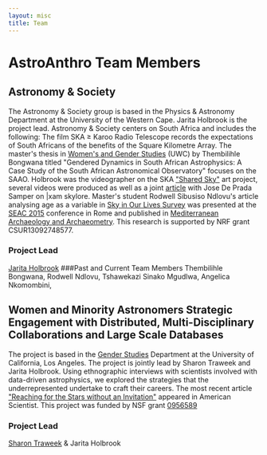 ```yaml
---
layout: misc
title: Team
---
```


# AstroAnthro Team Members

## Astronomy & Society

The Astronomy & Society group is based in the Physics & Astronomy Department at the University of the Western Cape. Jarita Holbrook is the project lead. Astronomy & Society centers on South Africa and includes the following: The film SKA ≥ Karoo Radio Telescope records the expectations of South Africans of the benefits of the Square Kilometre Array. The master's thesis in <a href="https://www.uwc.ac.za/Faculties/ART/WGS/Pages/default.aspx">Women's and Gender Studies</a> (UWC) by Thembilihle Bongwana titled "Gendered Dynamics in South African Astrophysics: A Case Study of the South African Astronomical Observatory" focuses on the SAAO. Holbrook was the videographer on the SKA <a href="https://www.skatelescope.org/shared-sky/">"Shared Sky"</a> art project, several videos were produced as well as a joint <a href="http://maajournal.com/Issues/2016/Vol16-4/Full11.pdf">article</a> with Jose De Prada Samper on |xam skylore. Master's student Rodwell Sibusiso Ndlovu's article analysing age as a variable in <a href="https://docs.google.com/forms/d/e/1FAIpQLSeM9JyKKvO_EzP2LlTUd6NBWadPEBRan6HOrWdUe16k4KnEyg/viewform?usp=sf_link">Sky in Our Lives Survey</a> was presented at the <a href="http://www.brera.inaf.it/SEAC2015/index.html">SEAC 2015</a> conference in Rome and published in <a href="http://maajournal.com/Issues/2016/Vol16-4/Full69.pdf">Mediterranean Archaeology and Archaeometry</a>. This research is supported by NRF grant CSUR13092748577. 

### Project Lead

<a href="http://astro.uwc.ac.za/our_team/holbrook/">Jarita Holbrook</a>
###Past and Current Team Members
Thembilihle Bongwana, Rodwell Ndlovu, Tshawekazi Sinako Mgudlwa, Angelica Nkomombini, 

## Women and Minority Astronomers Strategic Engagement with Distributed, Multi-Disciplinary Collaborations and Large Scale Databases

The project is based in the <a href="http://www.genderstudies.ucla.edu">Gender Studies</a> Department at the University of California, Los Angeles. The project is jointly lead by Sharon Traweek and Jarita Holbrook. Using ethnographic interviews with scientists involved with data-driven astrophysics, we explored the strategies that the underrepresented undertake to craft their careers. The most recent article <a href="https://www.americanscientist.org/article/reaching-for-the-stars-without-an-invitation">"Reaching for the Stars without an Invitation"</a> appeared in American Scientist. This project was funded by NSF grant <a href="https://www.nsf.gov/awardsearch/showAward?AWD_ID=0956589">0956589</a>

### Project Lead
<a href="http://www.genderstudies.ucla.edu/faculty/sharon-traweek">Sharon Traweek</a> & Jarita Holbrook
